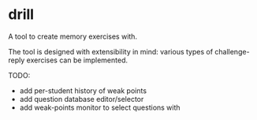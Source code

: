 drill
=====

A tool to create memory exercises with.

The tool is designed with extensibility in mind: various types of challenge-reply exercises can be implemented.

TODO:
* add per-student history of weak points
* add question database editor/selector
* add weak-points monitor to select questions with
